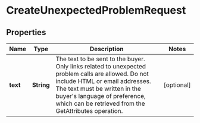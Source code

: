 # CreateUnexpectedProblemRequest

## Properties
Name | Type | Description | Notes
------------ | ------------- | ------------- | -------------
**text** | **String** | The text to be sent to the buyer. Only links related to unexpected problem calls are allowed. Do not include HTML or email addresses. The text must be written in the buyer&#x27;s language of preference, which can be retrieved from the GetAttributes operation. |  [optional]
